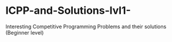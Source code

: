 # ICPP-and-Solutions-lvl1-
Interesting Competitive Programming Problems and their solutions (Beginner level)

